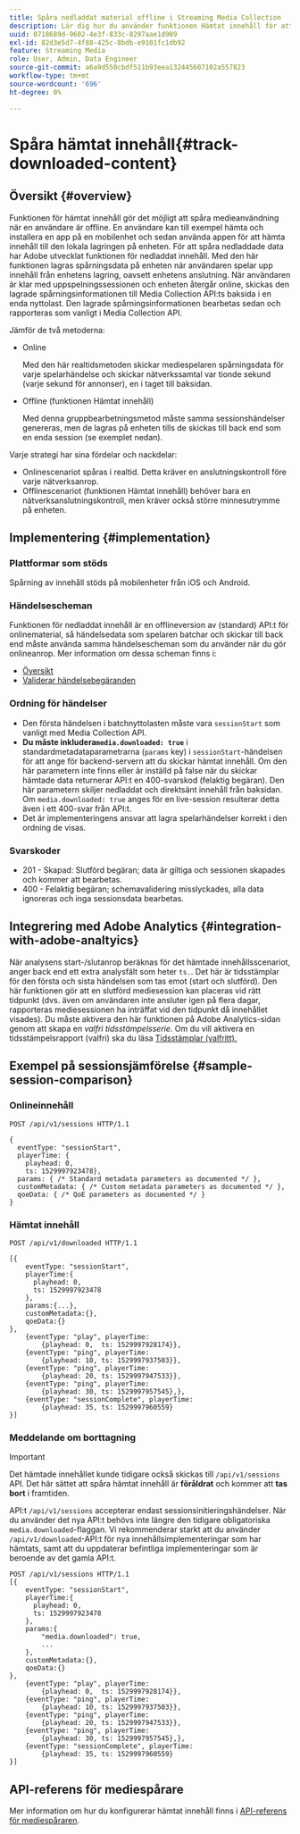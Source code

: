 ```yaml
---
title: Spåra nedladdat material offline i Streaming Media Collection
description: Lär dig hur du använder funktionen Hämtat innehåll för att spåra medieförbrukning när en användare är offline.
uuid: 0718689d-9602-4e3f-833c-8297aae1d909
exl-id: 82d3e5d7-4f88-425c-8bdb-e9101fc1db92
feature: Streaming Media
role: User, Admin, Data Engineer
source-git-commit: a6a9d550cbdf511b93eea132445607102a557823
workflow-type: tm+mt
source-wordcount: '696'
ht-degree: 0%

---
```


# Spåra hämtat innehåll{#track-downloaded-content}

## Översikt {#overview}

Funktionen för hämtat innehåll gör det möjligt att spåra medieanvändning när en användare är offline. En användare kan till exempel hämta och installera en app på en mobilenhet och sedan använda appen för att hämta innehåll till den lokala lagringen på enheten. För att spåra nedladdade data har Adobe utvecklat funktionen för nedladdat innehåll. Med den här funktionen lagras spårningsdata på enheten när användaren spelar upp innehåll från enhetens lagring, oavsett enhetens anslutning. När användaren är klar med uppspelningssessionen och enheten återgår online, skickas den lagrade spårningsinformationen till Media Collection API:ts baksida i en enda nyttolast. Den lagrade spårningsinformationen bearbetas sedan och rapporteras som vanligt i Media Collection API.

Jämför de två metoderna:

* Online

  Med den här realtidsmetoden skickar mediespelaren spårningsdata för varje spelarhändelse och skickar nätverkssamtal var tionde sekund (varje sekund för annonser), en i taget till baksidan.

* Offline (funktionen Hämtat innehåll)

  Med denna gruppbearbetningsmetod måste samma sessionshändelser genereras, men de lagras på enheten tills de skickas till back end som en enda session (se exemplet nedan).

Varje strategi har sina fördelar och nackdelar:
* Onlinescenariot spåras i realtid. Detta kräver en anslutningskontroll före varje nätverksanrop.
* Offlinescenariot (funktionen Hämtat innehåll) behöver bara en nätverksanslutningskontroll, men kräver också större minnesutrymme på enheten.

## Implementering {#implementation}

### Plattformar som stöds

Spårning av innehåll stöds på mobilenheter från iOS och Android.

### Händelsescheman

Funktionen för nedladdat innehåll är en offlineversion av (standard) API:t för onlinematerial, så händelsedata som spelaren batchar och skickar till back end måste använda samma händelsescheman som du använder när du gör onlineanrop. Mer information om dessa scheman finns i:
* [Översikt](/help/implementation/media-collection-api/mc-api-overview.md)
* [Validerar händelsebegäranden](/help/implementation/media-collection-api/mc-api-impl/mc-api-validate-reqs.md)

### Ordning för händelser

* Den första händelsen i batchnyttolasten måste vara `sessionStart` som vanligt med Media Collection API.
* **Du måste inkludera`media.downloaded: true`** i standardmetadataparametrarna (`params` key) i `sessionStart`-händelsen för att ange för backend-servern att du skickar hämtat innehåll. Om den här parametern inte finns eller är inställd på false när du skickar hämtade data returnerar API:t en 400-svarskod (felaktig begäran). Den här parametern skiljer nedladdat och direktsänt innehåll från baksidan. Om `media.downloaded: true` anges för en live-session resulterar detta även i ett 400-svar från API:t.
* Det är implementeringens ansvar att lagra spelarhändelser korrekt i den ordning de visas.

### Svarskoder

* 201 - Skapad: Slutförd begäran; data är giltiga och sessionen skapades och kommer att bearbetas.
* 400 - Felaktig begäran; schemavalidering misslyckades, alla data ignoreras och inga sessionsdata bearbetas.

## Integrering med Adobe Analytics {#integration-with-adobe-analtyics}

När analysens start-/slutanrop beräknas för det hämtade innehållsscenariot, anger back end ett extra analysfält som heter `ts.`. Det här är tidsstämplar för den första och sista händelsen som tas emot (start och slutförd). Den här funktionen gör att en slutförd mediesession kan placeras vid rätt tidpunkt (dvs. även om användaren inte ansluter igen på flera dagar, rapporteras mediesessionen ha inträffat vid den tidpunkt då innehållet visades). Du måste aktivera den här funktionen på Adobe Analytics-sidan genom att skapa en _valfri tidsstämpelsserie._ Om du vill aktivera en tidsstämpelsrapport (valfri) ska du läsa [Tidsstämplar (valfritt).](https://experienceleague.adobe.com/docs/analytics/admin/admin-tools/timestamp-optional.html)

## Exempel på sessionsjämförelse {#sample-session-comparison}

### Onlineinnehåll

```
POST /api/v1/sessions HTTP/1.1

{
  eventType: "sessionStart",
  playerTime: {
    playhead: 0,  
    ts: 1529997923478},  
  params: { /* Standard metadata parameters as documented */ },  
  customMetadata: { /* Custom metadata parameters as documented */ },  
  qoeData: { /* QoE parameters as documented */ }
}
```

### Hämtat innehåll

```
POST /api/v1/downloaded HTTP/1.1

[{
    eventType: "sessionStart",
    playerTime:{
      playhead: 0,
      ts: 1529997923478
    },  
    params:{...},
    customMetadata:{},  
    qoeData:{}
},
    {eventType: "play", playerTime:
        {playhead: 0,  ts: 1529997928174}},
    {eventType: "ping", playerTime:
        {playhead: 10, ts: 1529997937503}},
    {eventType: "ping", playerTime:
        {playhead: 20, ts: 1529997947533}},
    {eventType: "ping", playerTime:
        {playhead: 30, ts: 1529997957545},},
    {eventType: "sessionComplete", playerTime:
        {playhead: 35, ts: 1529997960559}
}]
```

### Meddelande om borttagning

>[!IMPORTANT]
>
>Det hämtade innehållet kunde tidigare också skickas till `/api/v1/sessions` API. Det här sättet att spåra hämtat innehåll är **föråldrat** och kommer att **tas bort** i framtiden.


API:t `/api/v1/sessions` accepterar endast sessionsinitieringshändelser.
När du använder det nya API:t behövs inte längre den tidigare obligatoriska `media.downloaded`-flaggan.
Vi rekommenderar starkt att du använder `/api/v1/downloaded`-API:t för nya innehållsimplementeringar som har hämtats, samt att du uppdaterar befintliga implementeringar som är beroende av det gamla API:t.


```
POST /api/v1/sessions HTTP/1.1
[{
    eventType: "sessionStart",
    playerTime:{
      playhead: 0,
      ts: 1529997923478
    },
    params:{
        "media.downloaded": true,
        ...
    },
    customMetadata:{},  
    qoeData:{}
},
    {eventType: "play", playerTime:
        {playhead: 0,  ts: 1529997928174}},
    {eventType: "ping", playerTime:
        {playhead: 10, ts: 1529997937503}},
    {eventType: "ping", playerTime:
        {playhead: 20, ts: 1529997947533}},
    {eventType: "ping", playerTime:
        {playhead: 30, ts: 1529997957545},},
    {eventType: "sessionComplete", playerTime:
        {playhead: 35, ts: 1529997960559}
}]
```

## API-referens för mediespårare

Mer information om hur du konfigurerar hämtat innehåll finns i [API-referens för mediespåraren](https://developer.adobe.com/client-sdks/documentation/adobe-media-analytics/api-reference/).
